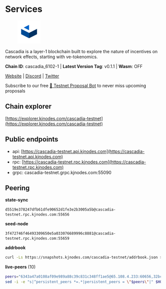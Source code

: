 # Services

<figure><img src="https://raw.githubusercontent.com/kj89/cosmos-images/main/logos/cascadia.png" alt=""><figcaption></figcaption></figure>

Cascadia is a layer-1 blockchain built to explore the  nature of incentives on network effects, starting  with ve-tokenomics.

**Chain ID**: cascadia_6102-1 | **Latest Version Tag**: v0.1.1 | **Wasm**: OFF

[Website](https://www.cascadia.foundation) | [Discord](https://discord.gg/cascadia) | [Twitter](https://twitter.com/CascadiaSystems)



Subscribe to our free [🤖 Testnet Proposal Bot](https://t.me/kjnodes_testnet_proposal_bot) to never miss upcoming proposals


## Chain explorer
[https://explorer.kjnodes.com/cascadia-testnet](https://explorer.kjnodes.com/cascadia-testnet)

## Public endpoints

* api: [https://cascadia-testnet.api.kjnodes.com](https://cascadia-testnet.api.kjnodes.com)
* rpc: [https://cascadia-testnet.rpc.kjnodes.com](https://cascadia-testnet.rpc.kjnodes.com)
* grpc: cascadia-testnet.grpc.kjnodes.com:55090

## Peering

**state-sync**

```text
d5519e378247dfb61dfe90652d1fe3e2b3005a5b@cascadia-testnet.rpc.kjnodes.com:55656
```

**seed-node**

```text
3f472746f46493309650e5a033076689996c8881@cascadia-testnet.rpc.kjnodes.com:55659
```

**addrbook**
```bash
curl -Ls https://snapshots.kjnodes.com/cascadia-testnet/addrbook.json > $HOME/.cascadiad/config/addrbook.json
```

**live-peers** (10)
```bash
peers="6343a47a0108af09e989a88c39c831c348ff1ae5@65.108.4.233:60656,32bcc51674dd83a316323a67918c1cee25163291@65.109.72.12:26656,040d0b6ffefba3283b5763e26c352c7b1b232c1f@65.109.90.171:34656,893b6d4be8b527b0eb1ab4c1b2f0128945f5b241@185.213.27.91:36656,330ca39af5825785df4f863fed4cb2194d2b9dbc@149.102.141.140:26656,1d61222b7b8e180aacebfd57fbd2d8ab95ebdc4c@65.109.93.152:35656,df3cd1c84b2caa56f044ac19cf0267a44f2e87da@51.79.27.11:26656,8d00e22ed928ca4e409816f7d6fdd2c9faaf3b8f@167.235.31.186:22656,61c3e8c8803667b633f4eb272f367087454e79a1@95.216.210.221:49656,d5519e378247dfb61dfe90652d1fe3e2b3005a5b@65.109.68.190:55656"
sed -i -e "s|^persistent_peers *=.*|persistent_peers = \"$peers\"|" $HOME/.cascadiad/config/config.toml
```
